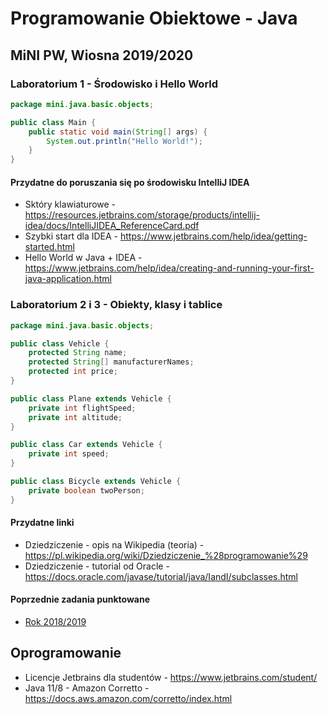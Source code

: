 # Programowanie Obiektowe - Java
## MiNI PW, Wiosna 2019/2020

### Laboratorium 1 - Środowisko i Hello World

```java
package mini.java.basic.objects;

public class Main {
    public static void main(String[] args) {
        System.out.println("Hello World!");
    }
}
```

#### Przydatne do poruszania się po środowisku IntelliJ IDEA
- Sktóry klawiaturowe - https://resources.jetbrains.com/storage/products/intellij-idea/docs/IntelliJIDEA_ReferenceCard.pdf
- Szybki start dla IDEA - https://www.jetbrains.com/help/idea/getting-started.html
- Hello World w Java + IDEA - https://www.jetbrains.com/help/idea/creating-and-running-your-first-java-application.html

### Laboratorium 2 i 3 - Obiekty, klasy i tablice

```java
package mini.java.basic.objects;

public class Vehicle {
    protected String name;
    protected String[] manufacturerNames;
    protected int price;
}

public class Plane extends Vehicle {
    private int flightSpeed;
    private int altitude;
}

public class Car extends Vehicle {
    private int speed;
}

public class Bicycle extends Vehicle {
    private boolean twoPerson;
}
```

#### Przydatne linki
- Dziedziczenie - opis na Wikipedia (teoria) - https://pl.wikipedia.org/wiki/Dziedziczenie_%28programowanie%29
- Dziedziczenie - tutorial od Oracle - https://docs.oracle.com/javase/tutorial/java/IandI/subclasses.html

#### Poprzednie zadania punktowane
- [Rok 2018/2019](basic-arrays/src/mini/java/basic/arrays/test/README.md)

## Oprogramowanie
- Licencje Jetbrains dla studentów - https://www.jetbrains.com/student/
- Java 11/8 - Amazon Corretto - https://docs.aws.amazon.com/corretto/index.html

